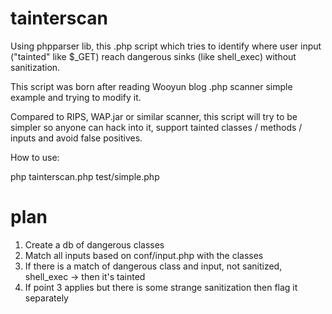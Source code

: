 # tainterscan

Using phpparser lib, this .php script which tries to identify where user input ("tainted" like $_GET) reach dangerous sinks (like shell_exec) without sanitization.

This script was born after reading Wooyun blog .php scanner simple example and trying to modify it. 

Compared to RIPS, WAP.jar or similar scanner, this script will try to be simpler so anyone can hack into it, support tainted classes / methods / inputs and avoid false positives. 

How to use:

   php tainterscan.php test/simple.php

# plan

1. Create a db of dangerous classes
2. Match all inputs based on conf/input.php with the classes
3. If there is a match of dangerous class and input, not sanitized, shell_exec -> then it's tainted
4. If point 3 applies but there is some strange sanitization then flag it separately



